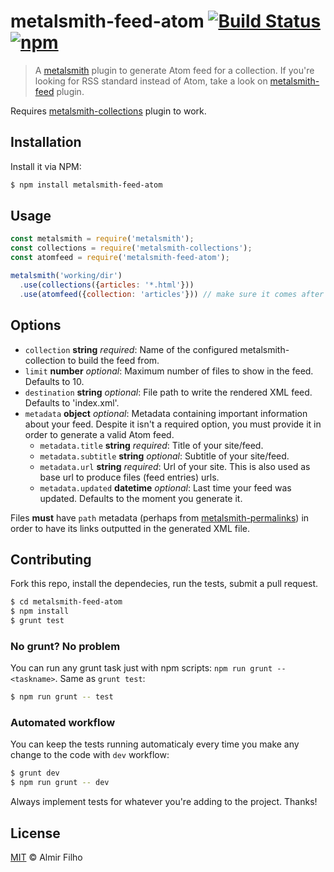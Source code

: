 # metalsmith-feed-atom [![Build Status][travis-badge]][travis] [![npm][npm-badge]][npm]

> A [metalsmith][metal] plugin to generate Atom feed for a collection.
> If you're looking for RSS standard instead of Atom, take a look on
> [metalsmith-feed][feed] plugin.

Requires [metalsmith-collections][collections] plugin to work.


## Installation

Install it via NPM:

```bash
$ npm install metalsmith-feed-atom
```


## Usage

```javascript
const metalsmith = require('metalsmith');
const collections = require('metalsmith-collections');
const atomfeed = require('metalsmith-feed-atom');

metalsmith('working/dir')
  .use(collections({articles: '*.html'}))
  .use(atomfeed({collection: 'articles'})) // make sure it comes after collections
```


## Options

- `collection` __string__ _required_: Name of the configured
  metalsmith-collection to build the feed from.
- `limit` __number__ _optional_: Maximum number of files to show in the feed.
  Defaults to 10.
- `destination` __string__ _optional_: File path to write the rendered XML feed.
  Defaults to 'index.xml'.
- `metadata` __object__ _optional_: Metadata containing important information
  about your feed. Despite it isn't a required option, you must provide it in
  order to generate a valid Atom feed.
  - `metadata.title` __string__ _required_: Title of your site/feed.
  - `metadata.subtitle` __string__ _optional_: Subtitle of your site/feed.
  - `metadata.url` __string__ _required_: Url of your site. This is also used as
    base url to produce files (feed entries) urls.
  - `metadata.updated` __datetime__ _optional_: Last time your feed was updated.
    Defaults to the moment you generate it.

Files __must__ have `path` metadata (perhaps from
[metalsmith-permalinks][permalinks]) in order to have its links outputted in the
generated XML file.


## Contributing

Fork this repo, install the dependecies, run the tests, submit a pull request.

```bash
$ cd metalsmith-feed-atom
$ npm install
$ grunt test
```

### No grunt? No problem

You can run any grunt task just with npm scripts: `npm run grunt -- <taskname>`.
Same as `grunt test`:

```bash
$ npm run grunt -- test
```

### Automated workflow

You can keep the tests running automaticaly every time you make any change to
the code with `dev` workflow:

```bash
$ grunt dev
$ npm run grunt -- dev
```

Always implement tests for whatever you're adding to the project. Thanks!


## License

[MIT][license] © Almir Filho


[travis]: https://travis-ci.org/almirfilho/metalsmith-feed-atom
[travis-badge]: https://travis-ci.org/almirfilho/metalsmith-feed-atom.svg?branch=master
[npm]: https://www.npmjs.com/package/metalsmith-feed-atom
[npm-badge]: https://img.shields.io/npm/v/metalsmith-feed-atom.svg?maxAge=2592000
[metal]: http://www.metalsmith.io/
[feed]: https://github.com/hurrymaplelad/metalsmith-feed
[collections]: https://github.com/segmentio/metalsmith-collections
[permalinks]: https://github.com/segmentio/metalsmith-permalinks
[license]: https://github.com/almirfilho/metalsmith-feed-atom/blob/master/LICENSE.md
